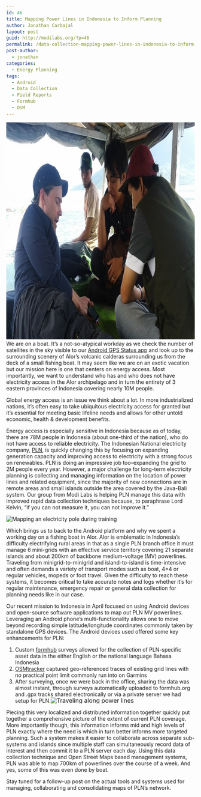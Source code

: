 ```yaml
---
id: 46
title: Mapping Power Lines in Indonesia to Inform Planning
author: Jonathan Carbajal
layout: post
guid: http://modilabs.org/?p=46
permalink: /data-collection-mapping-power-lines-in-indonesia-to-inform-planning-2/
post-author:
  - jonathan
categories:
  - Energy Planning
tags:
  - Android
  - Data Collection
  - Field Reports
  - Formhub
  - OSM
---
```

[<img src="/assets/images/blog/2013/05/EdwinBoatMapping.jpg" alt="EdwinBoatMapping" width="1024" height="578" class="alignnone size-full wp-image-2277" />][1] We are on a boat. It&#8217;s a not-so-atypical workday as we check the number of satellites in the sky visible to our [Android GPS Status app][2] and look up to the surrounding scenery of Alor&#8217;s volcanic calderas surrounding us from the deck of a small fishing boat. <!--more-->It may seem like we are on an exotic vacation but our mission here is one that centers on energy access. Most importantly, we want to understand who has and who does not have electricity access in the Alor archipelago and in turn the entirety of 3 eastern provinces of Indonesia covering nearly 10M people.</p> 

Global energy access is an issue we think about a lot. In more industrialized nations, it&#8217;s often easy to take ubiquitous electricity access for granted but it&#8217;s essential for meeting basic lifeline needs and allows for other untold economic, health & development benefits. 

Energy access is especially sensitive in Indonesia because as of today, there are 78M people in Indonesia (about one-third of the nation), who do not have access to reliable electricity. The Indonesian National electricity company, [PLN][3], is quickly changing this by focusing on expanding generation capacity and improving access to electricity with a strong focus on renewables. PLN is doing an impressive job too&#8211;expanding the grid to 2M people every year. However, a major challenge for long-term electricity planning is collecting and managing information on the location of power lines and related equipment, since the majority of new connections are in remote areas and small islands outside the area covered by the Java-Bali system. Our group from Modi Labs is helping PLN manage this data with improved rapid data collection techniques because, to paraphrase Lord Kelvin, &#8220;if you can not measure it, you can not improve it.&#8221; 

<img class="alignleft" alt="Mapping an electricity pole during training" src="https://lh5.googleusercontent.com/-7jnPMc71nPM/UXcnEz2hDII/AAAAAAAABnM/AzkI3PRioFc/w297-h527-no/IMAG0185.jpg" width="166" height="295" /> 

Which brings us to back to the Android platform and why we spent a working day on a fishing boat in Alor. Alor is emblematic in Indonesia&#8217;s difficulty electrifying rural areas in that as a single PLN branch office it must manage 6 mini-grids with an effective service territory covering 21 separate islands and about 200km of backbone medium-voltage (MV) powerlines. Traveling from minigrid-to-minigrid and island-to-island is time-intensive and often demands a variety of transport modes such as boat, 4&#215;4 or regular vehicles, mopeds or foot travel. Given the difficulty to reach these systems, it becomes critical to take accurate notes and logs whether it&#8217;s for regular maintenance, emergency repair or general data collection for planning needs like in our case. 

Our recent mission to Indonesia in April focused on using Android devices and open-source software applications to map out PLN MV powerlines. Leveraging an Android phone’s multi-functionality allows one to move beyond recording simple latitude/longitude coordinates commonly taken by standalone GPS devices. The Android devices used offered some key enhancements for PLN: 

  1. Custom [formhub][4] surveys allowed for the collection of PLN-specific asset data in the either English or the national language Bahasa Indonesia
  2. [OSMtracker][5] captured geo-referenced traces of existing grid lines with no practical point limit commonly run into on Garmins
  3. After surveying, once we were back in the office, sharing the data was almost instant, through surveys automatically uploaded to formhub.org and .gpx tracks shared electronically or via a private server we had setup for PLN.<img class="alignright" style="font-size: 1rem; line-height: 1;" alt="Traveling along power lines" src="http://farm8.staticflickr.com/7423/8718874872_0f5684eb3d.jpg" width="300" height="400" />

Piecing this very localized and distributed information together quickly put together a comprehensive picture of the extent of current PLN coverage. More importantly though, this information informs mid and high levels of PLN exactly where the need is which in turn better informs more targeted planning. Such a system makes it easier to collaborate across separate sub-systems and islands since multiple staff can simultaneously record data of interest and then commit it to a PLN server each day. Using this data collection technique and Open Street Maps based management systems, PLN was able to map 700km of powerlines over the course of a week. And yes, some of this was even done by boat. 

Stay tuned for a follow-up post on the actual tools and systems used for managing, collaborating and consolidating maps of PLN&#8217;s network.

 [1]: /assets/images/blog/2013/05/EdwinBoatMapping.jpg
 [2]: https://play.google.com/store/apps/details?id=com.eclipsim.gpsstatus2&hl=en
 [3]: http://en.wikipedia.org/wiki/Perusahaan_Listrik_Negara
 [4]: http://formhub.org
 [5]: https://play.google.com/store/apps/details?id=me.guillaumin.android.osmtracker&hl=en